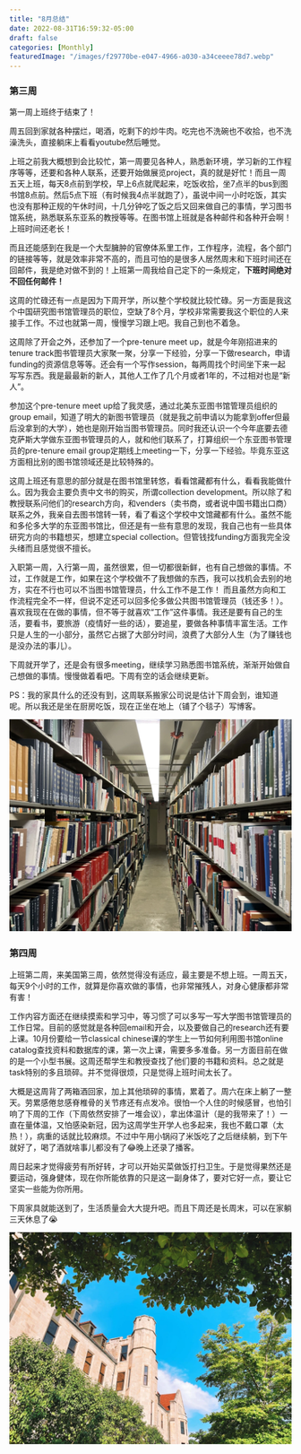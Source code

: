 ```yaml
---
title: "8月总结"
date: 2022-08-31T16:59:32-05:00
draft: false
categories: [Monthly]
featuredImage: "/images/f29770be-e047-4966-a030-a34ceeee78d7.webp"
---
```


### 第三周

第一周上班终于结束了！

周五回到家就各种摆烂，喝酒，吃剩下的炒牛肉。吃完也不洗碗也不收拾，也不洗澡洗头，直接躺床上看看youtube然后睡觉。
<!--more-->
上班之前我大概想到会比较忙，第一周要见各种人，熟悉新环境，学习新的工作程序等等，还要和各种人联系，还要开始做展览project，真的就是好忙！而且一周五天上班，每天8点前到学校，早上6点就爬起来，吃饭收拾，坐7点半的bus到图书馆8点前。然后5点下班（有时候我4点半就跑了），虽说中间一小时吃饭，其实也没有那种正规的午休时间，十几分钟吃了饭之后又回来做自己的事情，学习图书馆系统，熟悉联系东亚系的教授等等。在图书馆上班就是各种邮件和各种开会啊！上班时间还老长！

而且还能感到在我是一个大型臃肿的官僚体系里工作，工作程序，流程，各个部门的链接等等，就是效率非常不高的，而且可怕的是很多人居然周末和下班时间还在回邮件，我是绝对做不到的！上班第一周我给自己定下的一条规定，**下班时间绝对不回任何邮件！**

这周的忙碌还有一点是因为下周开学，所以整个学校就比较忙碌。另一方面是我这个中国研究图书馆管理员的职位，空缺了8个月，学校非常需要我这个职位的人来接手工作。不过也就第一周，慢慢学习跟上吧。我自己到也不着急。

这周除了开会之外，还参加了一个pre-tenure meet up，就是今年刚招进来的tenure track图书管理员大家聚一聚，分享一下经验，分享一下做research，申请funding的资源信息等等。还会有一个写作session，每两周找个时间坐下来一起写写东西。我是最最新的新人，其他人工作了几个月或者1年的，不过相对也是“新人”。

参加这个pre-tenure meet up给了我灵感，通过北美东亚图书馆管理员组织的group email，知道了明大的新图书管理员（就是我之前申请以为能拿到offer但最后没拿到的大学），她也是刚开始当图书管理员。同时我还认识一个今年底要去德克萨斯大学做东亚图书管理员的人，就和他们联系了，打算组织一个东亚图书管理员的pre-tenure email group定期线上meeting一下，分享一下经验。毕竟东亚这方面相比别的图书馆领域还是比较特殊的。

这周上班还有意思的部分就是在图书馆里转悠，看看馆藏都有什么，看看我能做什么。因为我会主要负责中文书的购买，所谓collection development。所以除了和教授联系问他们的research方向，和venders（卖书商，或者说中国书籍出口商）联系之外，我亲自去图书馆转一转，看了看这个学校中文馆藏都有什么。虽然不能和多伦多大学的东亚图书馆比，但还是有一些有意思的发现，我自己也有一些具体研究方向的书籍想买，想建立special collection。但管钱找funding方面我完全没头绪而且感觉很不擅长。

入职第一周，入行第一周，虽然很累，但一切都很新鲜，也有自己想做的事情。不过，工作就是工作，如果在这个学校做不了我想做的东西，我可以找机会去别的地方，实在不行也可以不当图书馆管理员，什么工作不是工作！ 而且虽然方向和工作流程完全不一样，但说不定还可以回多伦多做公共图书馆管理员（钱还多！）。喜欢我现在在做的事情，但不等于就喜欢“工作”这件事情。我还是要有自己的生活，要看书，要旅游（疫情好一些的话），要追星，要做各种事情丰富生活。工作只是人生的一小部分，虽然它占据了大部分时间，浪费了大部分人生（为了赚钱也是没办法的事儿）。

下周就开学了，还是会有很多meeting，继续学习熟悉图书馆系统，渐渐开始做自己想做的事情。慢慢做着看吧。下周有空的话会继续更新。

PS：我的家具什么的还没有到，这周联系搬家公司说是估计下周会到，谁知道呢。所以我还是坐在厨房吃饭，现在正坐在地上（铺了个毯子）写博客。

![img_0305.webp](/images/img_0305.webp)

### 第四周

上班第二周，来美国第三周，依然觉得没有适应，最主要是不想上班。一周五天，每天9个小时的工作，就算是你喜欢做的事情，也非常摧残人，对身心健康都非常有害！

工作内容方面还在继续摸索和学习中，等习惯了可以多写一写大学图书馆管理员的工作日常。目前的感觉就是各种回email和开会，以及要做自己的research还有要上课。10月份要给一节classical chinese课的学生上一节如何利用图书馆online catalog查找资料和数据库的课，第一次上课，需要多多准备。另一方面目前在做的是一个小型书展。这周还帮学生和教授查找了他们要的书籍和资料。总之就是task特别的多且琐碎。并不觉得很烦，只是觉得上班时间太长了。

大概是这周背了两箱酒回家，加上其他琐碎的事情，累着了。周六在床上躺了一整天。劳累感倦怠感脊椎骨的关节疼还有点发冷。很怕一个人住的时候感冒，也怕引响了下周的工作（下周依然安排了一堆会议），拿出体温计（是的我带来了！）一直在量体温，又怕感染新冠，因为这周学生开学人也多起来，我也不戴口罩（太热！），病重的话就比较麻烦。不过中午用小锅闷了米饭吃了之后继续躺，到下午就好了，喝了酒就啥事儿都没有了😂晚上还录了播客。

周日起来才觉得疲劳有所好转，才可以开始买菜做饭打扫卫生。于是觉得果然还是要运动，强身健体，现在你所能依靠的只是这一副身体了，要对它好一点，要让它坚实一些能为你所用。

下周家具就能送到了，生活质量会大大提升吧。而且下周还是长周末，可以在家躺三天休息了😭

![f29770be-e047-4966-a030-a34ceeee78d7.webp](/images/f29770be-e047-4966-a030-a34ceeee78d7.webp)
